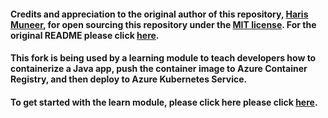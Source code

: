 #### Credits and appreciation to the original author of this repository, [Haris Muneer](https://github.com/harismuneer), for open sourcing this repository under the [MIT license](https://github.com/git/git-scm.com/blob/main/MIT-LICENSE.txt).  For the original README please click [here](Flight-Booking-System-JavaServlets_App.README.md).

#### This fork is being used by a learning module to teach developers how to containerize a Java app, push the container image to Azure Container Registry, and then deploy to Azure Kubernetes Service.

#### To get started with the learn module, please click here  please click [here](https://review.docs.microsoft.com/en-us/learn/modules/containerize-deploy-java-app-aks/?branch=pr-en-us-21353).

